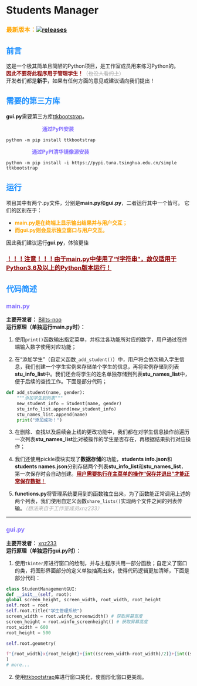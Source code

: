 # Students Manager
### <font color=FFA500>最新版本：</font>[![releases](https://badgen.net/github/release/WisdomTech-Studio/Student-Manager)](https://github.com/WisdomTech-Studio/Student-Manager/releases)

## <font color=1E90FF>前言</font>  
这是一个极其简单且简陋的Python项目，是工作室成员用来练习Python的。  
**<font color=8B0000>因此不要将此程序用于管理学生！</font>**<font color=A9A9A9>（~~也没人看的上~~）</font>  
开发者们都是**新手**，如果有任何方面的意见或建议请向我们提出！  
## <font color=1E90FF>需要的第三方库</font>    
**gui.py**需要第三方库<u>[ttkbootstrap](https://ttkbootstrap.readthedocs.io/en/latest/zh/gettingstarted/installation/)</u>。  

&emsp;&emsp;&emsp;&emsp;&emsp;&emsp;&emsp;<font color=8470FF>**通过PyPI安装**</font>  
```
python -m pip install ttkbootstrap
```  
&emsp;&emsp;&emsp;&emsp;&emsp;<font color=8470FF>**通过PyPI清华镜像源安装**</font>  
```
python -m pip install -i https://pypi.tuna.tsinghua.edu.cn/simple ttkbootstrap
```  
## <font color=1E90FF>运行</font>  
项目其中有两个.py文件，分别是**main.py**和**gui.py**，二者运行其中一个皆可。  它们的区别在于： 
* <font color=FFA500>**main.py是在终端上显示输出结果并与用户交互；**</font>  
* <font color=FFA500>**而gui.py则会显示独立窗口与用户交互。**</font>  

因此我们建议运行**gui.py**，体验更佳  
### **<font color=8B0000><u>！！！注意！！！由于main.py中使用了“f字符串”，故仅适用于Python3.6及以上的Python版本运行！</u></font>**
## <font color=1E90FF>代码简述</font>  

### <font color=8470FF>**main.py**</font>  
**主要开发者：** <u>[Billts-noo](https://github.com/Billts-noo)</u>  
**运行原理（单独运行main.py时）：**  
1. 使用`print()`函数输出指定菜单，并标注各功能所对应的数字，用户通过在终端输入数字使用对应功能；  

2. 在“添加学生”（自定义函数`_add_student()`）中，用户将会依次输入学生信息，我们创建一个学生实例来存储单个学生的信息，再将实例存储到列表**stu_info_list**中。我们还会将学生的姓名单独存储到列表**stu_names_list**中，便于后续的查找工作。下面是部分代码；
```Python
def add_student(name, gender):
    """添加学生到列表"""
    new_student_info = Student(name, gender)
    stu_info_list.append(new_student_info)
    stu_names_list.append(name)
    print("添加成功！")
```
3. 在删除、查找以及后续会上线的更改功能中，我们都在对学生信息操作前遍历一次列表**stu_names_list**比对被操作的学生是否存在，再根据结果执行对应操作；  

4. 我们还使用pickle模块实现了**数据存储**的功能，**students info.json**和**students names.json**分别存储两个列表**stu_info_list**和**stu_names_list**，第一次保存时会自动创建。**<font color=8B0000><u>用户需要执行在主菜单的操作“保存并退出”才能正常保存数据！</u></font>**
5. **functions.py**将管理系统要用到的函数独立出来，为了函数能正常调用上述的两个列表，我们使用自定义函数`share_lists()`实现两个文件之间的列表传输。<font color=A9A9A9>*（想法来自于工作室成员xnz233）*</font>  
***  
### <font color=8470FF>**gui.py**</font>
**主要开发者：** <u>[xnz233](https://github.com/xnz233/)</u>  
**运行原理（单独运行gui.py时）：**  
1. 使用`tkinter`库进行窗口的绘制，并与主程序共用一部分函数；自定义了窗口的类，将图形界面部分的定义单独抽离出来，使得代码逻辑更加清晰，下面是部分代码：
```Python
class StudentManagementGUI:
def __init__(self, root):
global screen_height, screen_width, root_width, root_height
self.root = root
self.root.title("学生管理系统")
screen_width = root.winfo_screenwidth() # 获取屏幕宽度
screen_height = root.winfo_screenheight() # 获取屏幕高度
root_width = 600
root_height = 500

self.root.geometry(

f"{root_width}x{root_height}+{int((screen_width-root_width)/2)}+{int((screen_height-root_height)/2)}" # 计算窗口位置，使其绘制在屏幕中央
)
# more...
```

2. 使用<u>[ttkbootstrap](https://ttkbootstrap.readthedocs.io/en/latest/zh/gettingstarted/installation/)</u>库进行窗口美化，使图形化窗口更美观。

